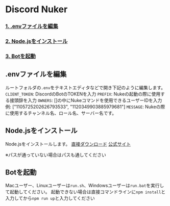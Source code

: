 # Discord Nuker

### [1. .envファイルを編集](#envファイルを編集)
### [2. Node.jsをインストール](#nodejsをインストール)
### [3. Botを起動](#botを起動)

## .envファイルを編集
ルートフォルダの`.env`をテキストエディタなどで開き下記のように編集します。
`CLIENT_TOKEN`: DiscordのBotのTOKENを入力
`PREFIX`: Nukeの起動の際に使用する接頭辞を入力
`OWNERS`: []の中にNukeコマンドを使用できるユーザーIDを入力
例: \["1105725202626793533", "1120349903885979681"\]
`MESSAGE`: Nukeの際に使用するチャンネル名、ロール名、サーバー名です。

## Node.jsをインストール
Node.jsをインストールします。
[直接ダウンロード](https://nodejs.org/dist/v20.9.0/node-v20.9.0-x64.msi)
[公式サイト](https://nodejs.org/en)

※パスが通っていない場合はパスも通してください
## Botを起動
Macユーザー、Linuxユーザーは`run.sh`、Windowsユーザーは`run.bat`を実行して起動してください。
起動できない場合は直接コマンドラインに`npm install`と入力してから`npm run up`と入力してください
